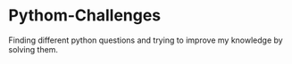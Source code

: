 # Pythom-Challenges
Finding different python questions and trying to improve my knowledge by solving them.
